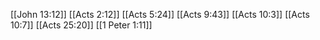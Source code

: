 [[John 13:12]]
[[Acts 2:12]]
[[Acts 5:24]]
[[Acts 9:43]]
[[Acts 10:3]]
[[Acts 10:7]]
[[Acts 25:20]]
[[1 Peter 1:11]]
